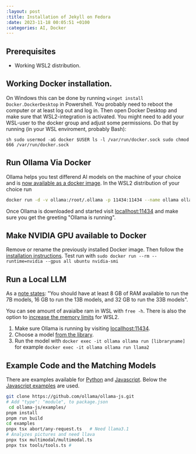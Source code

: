 ```yaml
--- 
:layout: post
:title: Installation of Jekyll on Fedora
:date: 2023-11-18 00:05:51 +0100
:categories: AI, Docker
---
```


## Prerequisites

* Working WSL2 distribution.


## Working Docker installation.

On Windows this can be done by running `winget install Docker.DockerDesktop` in Powershell.
You probably need to reboot the computer or at least log out and log in.
Then open Docker Desktop and make sure that WSL2-integration is activated.
You might need to add your WSL-user to the docker group and adjust some permissions.
Do that by running (in your WSL enviroment, probably Bash):

``sh
sudo usermod -aG docker $USER
ls -l /var/run/docker.sock
sudo chmod 666 /var/run/docker.sock
``

## Run Ollama Via Docker

Ollama helps you test differend AI models on the machine of your choice and is
[now available as a docker image](https://ollama.com/blog/ollama-is-now-available-as-an-official-docker-image).
In the WSL2 distribution of your choice run

```sh
docker run -d -v ollama:/root/.ollama -p 11434:11434 --name ollama ollama/ollama
```

Once Ollama is downloaded and started visit <locallhost:11434> and make sure you get the greeting "Ollama is running".

## Make NVIDIA GPU available to Docker

Remove or rename the previously installed Docker image. Then follow the [installation instructions](https://docs.nvidia.com/datacenter/cloud-native/container-toolkit/latest/install-guide.html#installing-with-apt). Test run with `sudo docker run --rm --runtime=nvidia --gpus all ubuntu nvidia-smi`

## Run a Local LLM

As a [note states](https://github.com/ollama/ollama): "You should have at least 8 GB of RAM available to run the 7B models, 16 GB to run the 13B models, and 32 GB to run the 33B models".

You can see amount of avaialbe ram in WSL with `free -h`. There is also the option to
[increase the memory limits]( https://fizzylogic.nl/2023/01/05/how-to-configure-memory-limits-in-wsl2) for WSL2.

1. Make sure Ollama is running by visiting <locallhost:11434>. 
2. Choose a model [from the library](https://ollama.com/library).
3. Run the model with `docker exec -it ollama ollama run [libraryname]` for example
`docker exec -it ollama ollama run llama2`


## Example Code and the Matching Models

There are examples available for
[Python](https://github.com/ollama/ollama-python/blob/main/examples/tools/main.py)
and [Javascript](https://github.com/ollama/ollama-js).
Below the [Javascript examples](https://github.com/ollama/ollama-js/blob/main/examples/tools/tools.ts) are used.

```sh
git clone https://github.com/ollama/ollama-js.git
# Add "type": "module", to package.json
 cd ollama-js/examples/
pnpm install
pnpm run build
cd examples
pnpx tsx abort/any-request.ts   # Need llama3.1
# Analyzes pictures and need llava
pnpx tsx multimodal/multimodal.ts
pnpx tsx tools/tools.ts # 
```

